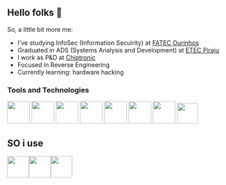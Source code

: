 ## Hello folks 👋
So, a little bit more me:

- I've studying InfoSec (Information Secuirity) at <a href="https://www.fatecourinhos.edu.br/">FATEC Ourinhos<a/>
- Graduated in ADS (Systems Analysis and Development) at <a href="https://etecpiraju.cps.sp.gov.br/">ETEC Piraju<a/>
- I work as P&D at <a href="https://github.com/ChiptronicCrypt">Chiptronic<a/>
- Focused in Reverse Engineering
- Currently learning: hardware hacking

### Tools and Technologies
<img src="https://img.icons8.com/?size=100&id=shQTXiDQiQVR&format=png&color=000000" type="ico" height="52px">    <img src="https://img.icons8.com/?size=100&id=40669&format=png&color=000000" type="ico" height="52px">    <img src="https://github.com/user-attachments/assets/0df374a3-aae2-44cb-8267-e10167565a07" type="img" height="52px">    <img src="https://github.com/user-attachments/assets/fca6e264-a6ae-4581-90d4-dbf778e6c4c0" type="img" height="52px">    <img src="https://github.com/user-attachments/assets/740041bc-a92b-49d2-9793-f56737ecc6b6" type="img" height="52px">    <img src="https://img.icons8.com/?size=100&id=y7WGoWNuIWac&format=png&color=000000" type="ico" height="52px">    <img src="https://github.com/user-attachments/assets/e621e30e-bd71-42a3-b473-d6f40f65a3e4" type="img" height="52px">    <img src="https://github.com/user-attachments/assets/eaeb2441-6f02-4459-ac99-75f9e966bc68" type="img" height="48px">

## SO i use
<img src="https://img.icons8.com/?size=100&id=108792&format=png&color=000000" type="ico" height="50px"><img src="https://github.com/user-attachments/assets/ef3fe4dd-251e-4755-b6a3-09b9eac684ae" type="ico" height="50px"><img src="https://github.com/user-attachments/assets/0c223d19-1ffb-4313-ab08-a9505d002e74" type="ico" height="50px">
